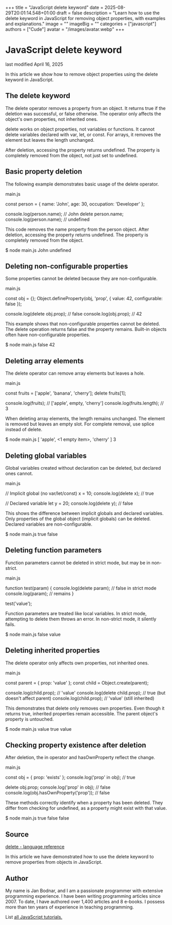 +++
title = "JavaScript delete keyword"
date = 2025-08-29T20:01:14.548+01:00
draft = false
description = "Learn how to use the delete keyword in JavaScript for removing object properties, with examples and explanations."
image = ""
imageBig = ""
categories = ["javascript"]
authors = ["Cude"]
avatar = "/images/avatar.webp"
+++

# JavaScript delete keyword

last modified April 16, 2025

In this article we show how to remove object properties using the delete
keyword in JavaScript.

## The delete keyword

The delete operator removes a property from an object. It returns
true if the deletion was successful, or false otherwise.
The operator only affects the object's own properties, not inherited ones.

delete works on object properties, not variables or functions. It
cannot delete variables declared with var, let, or
const. For arrays, it removes the element but leaves the length
unchanged.

After deletion, accessing the property returns undefined. The
property is completely removed from the object, not just set to undefined.

## Basic property deletion

The following example demonstrates basic usage of the delete
operator.

main.js
  

const person = {
    name: 'John',
    age: 30,
    occupation: 'Developer'
};

console.log(person.name); // John
delete person.name;
console.log(person.name); // undefined

This code removes the name property from the person
object. After deletion, accessing the property returns undefined. The property
is completely removed from the object.

$ node main.js
John
undefined

## Deleting non-configurable properties

Some properties cannot be deleted because they are non-configurable.

main.js
  

const obj = {};
Object.defineProperty(obj, 'prop', {
    value: 42,
    configurable: false
});

console.log(delete obj.prop); // false
console.log(obj.prop); // 42

This example shows that non-configurable properties cannot be deleted. The
delete operation returns false and the property
remains. Built-in objects often have non-configurable properties.

$ node main.js
false
42

## Deleting array elements

The delete operator can remove array elements but leaves a hole.

main.js
  

const fruits = ['apple', 'banana', 'cherry'];
delete fruits[1];

console.log(fruits); // ['apple', empty, 'cherry']
console.log(fruits.length); // 3

When deleting array elements, the length remains unchanged. The element is
removed but leaves an empty slot. For complete removal, use splice
instead of delete.

$ node main.js
[ 'apple', &lt;1 empty item&gt;, 'cherry' ]
3

## Deleting global variables

Global variables created without declaration can be deleted, but declared ones cannot.

main.js
  

// Implicit global (no var/let/const)
x = 10;
console.log(delete x); // true

// Declared variable
let y = 20;
console.log(delete y); // false

This shows the difference between implicit globals and declared variables.
Only properties of the global object (implicit globals) can be deleted.
Declared variables are non-configurable.

$ node main.js
true
false

## Deleting function parameters

Function parameters cannot be deleted in strict mode, but may be in non-strict.

main.js
  

function test(param) {
    console.log(delete param); // false in strict mode
    console.log(param); // remains
}

test('value');

Function parameters are treated like local variables. In strict mode, attempting
to delete them throws an error. In non-strict mode, it silently fails.

$ node main.js
false
value

## Deleting inherited properties

The delete operator only affects own properties, not inherited ones.

main.js
  

const parent = { prop: 'value' };
const child = Object.create(parent);

console.log(child.prop); // 'value'
console.log(delete child.prop); // true (but doesn't affect parent)
console.log(child.prop); // 'value' (still inherited)

This demonstrates that delete only removes own properties. Even
though it returns true, inherited properties remain accessible. The parent
object's property is untouched.

$ node main.js
value
true
value

## Checking property existence after deletion

After deletion, the in operator and hasOwnProperty
reflect the change.

main.js
  

const obj = { prop: 'exists' };
console.log('prop' in obj); // true

delete obj.prop;
console.log('prop' in obj); // false
console.log(obj.hasOwnProperty('prop')); // false

These methods correctly identify when a property has been deleted. They differ
from checking for undefined, as a property might exist with that
value.

$ node main.js
true
false
false

## Source

[delete - language reference](https://developer.mozilla.org/en-US/docs/Web/JavaScript/Reference/Operators/delete)

In this article we have demonstrated how to use the delete keyword to remove
properties from objects in JavaScript.

## Author

My name is Jan Bodnar, and I am a passionate programmer with extensive
programming experience. I have been writing programming articles since 2007.
To date, I have authored over 1,400 articles and 8 e-books. I possess more
than ten years of experience in teaching programming.

List [all JavaScript tutorials.](/all/#js)